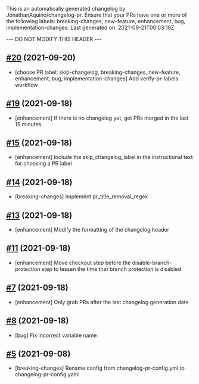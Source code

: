 This is an automatically generated changelog by JonathanAquino/changelog-pr.
Ensure that your PRs have one or more of the following labels:
breaking-changes, new-feature, enhancement, bug, implementation-changes.
Last generated on: 2021-09-21T00:03:19Z

--- DO NOT MODIFY THIS HEADER ---

## [#20](https://github.com/JonathanAquino/changelog-pr/pull/20) (2021-09-20)
- [choose PR label: skip-changelog, breaking-changes, new-feature, enhancement, bug, implementation-changes] Add verify-pr-labels workflow

## [#19](https://github.com/JonathanAquino/changelog-pr/pull/19) (2021-09-18)
- [enhancement] If there is no changelog yet, get PRs merged in the last 15 minutes

## [#15](https://github.com/JonathanAquino/changelog-pr/pull/15) (2021-09-18)
- [enhancement] Include the skip_changelog_label in the instructional text for choosing a PR label

## [#14](https://github.com/JonathanAquino/changelog-pr/pull/14) (2021-09-18)
- [breaking-changes] Implement pr_title_removal_regex

## [#13](https://github.com/JonathanAquino/changelog-pr/pull/13) (2021-09-18)
- [enhancement] Modify the formatting of the changelog header

## [#11](https://github.com/JonathanAquino/changelog-pr/pull/11) (2021-09-18)
- [enhancement] Move checkout step before the disable-branch-protection step to lessen the time that branch protection is disabled

## [#7](https://github.com/JonathanAquino/changelog-pr/pull/7) (2021-09-18)
- [enhancement] Only grab PRs after the last changelog generation date

## [#8](https://github.com/JonathanAquino/changelog-pr/pull/8) (2021-09-18)
- [bug] Fix incorrect variable name

## [#5](https://github.com/JonathanAquino/changelog-pr/pull/5) (2021-09-08)
- [breaking-changes] Rename config from changelog-pr-config.yml to changelog-pr-config.yaml
